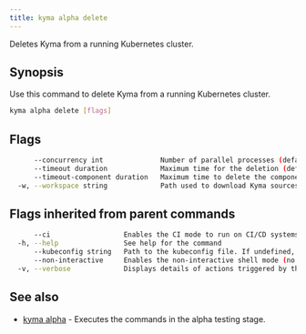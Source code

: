 ```yaml
---
title: kyma alpha delete
---
```


Deletes Kyma from a running Kubernetes cluster.

## Synopsis

Use this command to delete Kyma from a running Kubernetes cluster.

```bash
kyma alpha delete [flags]
```

## Flags

```bash
      --concurrency int              Number of parallel processes (default: 4) (default 4)
      --timeout duration             Maximum time for the deletion (default: 20m0s) (default 20m0s)
      --timeout-component duration   Maximum time to delete the component (default: 6m0s) (default 6m0s)
  -w, --workspace string             Path used to download Kyma sources. (default "workspace")
```

## Flags inherited from parent commands

```bash
      --ci                  Enables the CI mode to run on CI/CD systems. It avoids any user interaction (such as no dialog prompts) and ensures that logs are formatted properly in log files (such as no spinners for CLI steps).
  -h, --help                See help for the command
      --kubeconfig string   Path to the kubeconfig file. If undefined, Kyma CLI uses the KUBECONFIG environment variable, or falls back to "/$HOME/.kube/config".
      --non-interactive     Enables the non-interactive shell mode (no colorized output, no spinner)
  -v, --verbose             Displays details of actions triggered by the command.
```

## See also

* [kyma alpha](#kyma-alpha-kyma-alpha)	 - Executes the commands in the alpha testing stage.
